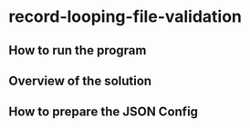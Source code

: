 # record-looping-file-validation

## How to run the program

## Overview of the solution

## How to prepare the JSON Config

